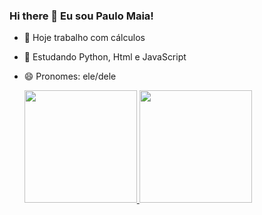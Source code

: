 ### Hi there 👋 Eu sou Paulo Maia!

- 🔭  Hoje trabalho com cálculos 
- 🌱 Estudando Python, Html e  JavaScript
- 😄 Pronomes: ele/dele

  <div>
  <a href="https://github.com/pmaia77">
  <img height="180em" src="https://github-readme-stats-eight-theta.vercel.app/api?username=pmaia77&show_icons=true&theme=dark&include_all_commits=true&count_private=true"/>
  <img height="180em" src="https://github-readme-stats-eight-theta.vercel.app/api/top-langs/?username=pmaia77&layout=compact&langs_count=8&theme=dark"/>
<div>
